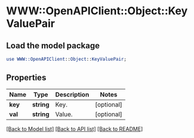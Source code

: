 # WWW::OpenAPIClient::Object::KeyValuePair

## Load the model package
```perl
use WWW::OpenAPIClient::Object::KeyValuePair;
```

## Properties
Name | Type | Description | Notes
------------ | ------------- | ------------- | -------------
**key** | **string** | Key. | [optional] 
**val** | **string** | Value. | [optional] 

[[Back to Model list]](../README.md#documentation-for-models) [[Back to API list]](../README.md#documentation-for-api-endpoints) [[Back to README]](../README.md)


